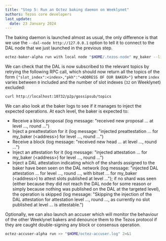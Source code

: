 ```yaml
---
title: "Step 5: Run an Octez baking daemon on Weeklynet"
authors: Tezos core developers
last_update:
  date: 23 January 2024
---
```


The baking daemon is launched almost as usual, the only difference is that we use the `--dal-node http://127.0.0.1` option to tell it to connect to the DAL node that we just launched in the previous step.

```bash
octez-baker-alpha run with local node "$HOME/.tezos-node" my_baker --liquidity-baking-toggle-vote on --adaptive-issuance-vote on --dal-node http://127.0.0.1 >> "$HOME/octez-baker.log" 2>&1
```

We can check that the DAL is now subscribed to the relevant topics by retrying the following RPC call, which should now return all the topics of the form `{"slot_index":<index>,"pkh":"<ADDRESS OF OUR BAKER>"}` where `index` varies between `0` included and the number of slot indexes (`32` on Weeklynet) excluded:

```bash
curl http://localhost:10732/p2p/gossipsub/topics
```

We can also look at the baker logs to see if it manages to inject the expected operations. At each level, the baker is expected to:
- Receive a block proposal (log message: "received new proposal ... at level ..., round ...")
- Inject a preattestation for it (log message: "injected preattestation ... for my_baker (&lt;address&gt;) for level ..., round ...")
- Receive a block (log message: "received new head ... at level ..., round ...")
- Inject an attestation for it (log message: "injected attestation ... for my_baker (&lt;address&gt;) for level ..., round ...")
- Inject a DAL attestation indicating which of the shards assigned to the baker have been seen on the DAL network (log message: "injected DAL attestation ... for level ..., round ..., with bitset ... for my_baker (&lt;address&gt;) to attest slots published at level ..."); if no shard was seen (either because they did not reach the DAL node for some reason or simply because nothing was published on the DAL at the targeted level), the operation is skipped (log message: "Skipping the injection of the DAL attestation for attestation level ..., round ..., as currently no slot published at level ... is attestable.")

Optionally, we can also launch an accuser which will monitor the behaviour of the other Weeklynet bakers and denounce them to the Tezos protocol if they are caught double-signing any block or consensus operation.

```bash
octez-accuser-alpha run >> "$HOME/octez-accuser.log" 2>&1
```
